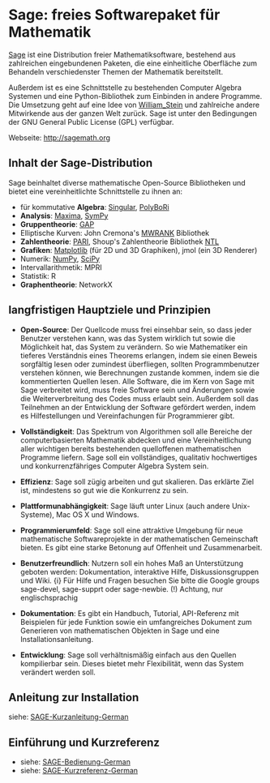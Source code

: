 

# Sage: freies Softwarepaket für Mathematik

<a href="/SAGE">Sage</a> ist eine Distribution freier Mathematiksoftware, bestehend aus zahlreichen eingebundenen Paketen, die eine einheitliche Oberfläche zum Behandeln verschiedenster Themen der Mathematik bereitstellt. 

Außerdem ist es eine Schnittstelle zu bestehenden Computer Algebra Systemen und eine Python-Bibliothek zum Einbinden in andere Programme. Die Umsetzung geht auf eine Idee von <a href="/William_Stein">William_Stein</a> und zahlreiche andere Mitwirkende aus der ganzen Welt zurück. Sage ist unter den Bedingungen der GNU General Public License (GPL) verfügbar. 

Webseite: <a href="http://sagemath.org">http://sagemath.org</a> 


## Inhalt der Sage-Distribution

Sage beinhaltet diverse mathematische Open-Source Bibliotheken und bietet eine vereinheitlichte Schnittstelle zu ihnen an: 

* für kommutative **Algebra**: <a href="/singular">Singular</a>, <a href="/PolyBoRi">PolyBoRi</a> 
* **Analysis**: <a href="/Maxima">Maxima</a>, <a href="/SymPy">SymPy</a> 
* **Gruppentheorie**: <a href="/GAP">GAP</a> 
* Elliptische Kurven: John Cremona's <a href="/MWRANK">MWRANK</a> Bibliothek 
* **Zahlentheorie**: <a href="/PARI">PARI</a>, Shoup's Zahlentheorie Bibliothek <a href="/NTL">NTL</a> 
* **Grafiken**: <a href="/matplotlib">Matplotlib</a> (für 2D und 3D Graphiken), jmol (ein 3D Renderer) 
* Numerik: <a href="/NumPy">NumPy</a>, <a href="/SciPy">SciPy</a> 
* Intervallarithmetik: MPRI 
* Statistik: R 
* **Graphentheorie**: NetworkX 

## langfristigen Hauptziele und Prinzipien

* **Open-Source**: Der Quellcode muss frei einsehbar sein, so dass jeder Benutzer verstehen kann, was das System wirklich tut sowie die Möglichkeit hat, das System zu verändern. So wie Mathematiker ein tieferes Verständnis eines Theorems erlangen, indem sie einen Beweis sorgfältig lesen oder zumindest überfliegen, sollten Programmbenutzer verstehen können, wie Berechnungen zustande kommen, indem sie die kommentierten Quellen lesen. Alle Software, die im Kern von Sage mit Sage verbreitet wird, muss freie Software sein und Änderungen sowie die Weiterverbreitung des Codes muss erlaubt sein. Außerdem soll das Teilnehmen an der Entwicklung der Software gefördert werden, indem es Hilfestellungen und Vereinfachungen für Programmierer gibt. 
* **Vollständigkeit**: Das Spektrum von Algorithmen soll alle Bereiche der computerbasierten Mathematik abdecken und eine Vereinheitlichung aller wichtigen bereits bestehenden quelloffenen mathematischen Programme liefern. Sage soll ein vollständiges, qualitativ hochwertiges und konkurrenzfähriges Computer Algebra System sein. 
* **Effizienz**: Sage soll zügig arbeiten und gut skalieren. Das erklärte Ziel ist, mindestens so gut wie die Konkurrenz zu sein. 
* **Plattformunabhängigkeit**: Sage läuft unter Linux (auch andere Unix-Systeme), Mac OS X und Windows. 
* **Programmierumfeld**: Sage soll eine attraktive Umgebung für neue mathematische Softwareprojekte in der mathematischen Gemeinschaft bieten. Es gibt eine starke Betonung auf Offenheit und Zusammenarbeit. 
* **Benutzerfreundlich**: Nutzern soll ein hohes Maß an Unterstützung geboten werden: Dokumentation, interaktive Hilfe, Diskussionsgruppen und Wiki. 
{i} Für Hilfe und Fragen besuchen Sie bitte die Google groups sage-devel, sage-supprt oder sage-newbie. (!) Achtung, nur englischsprachig 

* **Dokumentation**: Es gibt ein Handbuch, Tutorial, API-Referenz mit Beispielen für jede Funktion sowie ein umfangreiches Dokument zum Generieren von mathematischen Objekten in Sage und eine Installationsanleitung. 
* **Entwicklung**: Sage soll verhältnismäßig einfach aus den Quellen kompilierbar sein. Dieses bietet mehr Flexibilität, wenn das System verändert werden soll. 

## Anleitung zur Installation

siehe: <a href="/SAGE-Kurzanleitung-German">SAGE-Kurzanleitung-German</a> 


## Einführung und Kurzreferenz

* siehe: <a href="/SAGE-Bedienung-German">SAGE-Bedienung-German</a> 
* siehe: <a href="/SAGE-Kurzreferenz-German">SAGE-Kurzreferenz-German</a> 